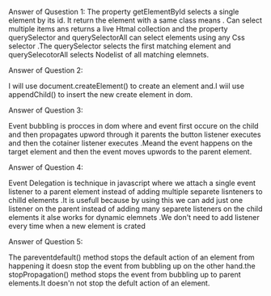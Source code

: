 Answer of Qusestion 1:
The property getElementById selects a single  element by its id. It return the element  with a same class means . Can select multiple items ans returns a live Htmal collection and the property querySelector and querySelectorAll can select elements using any Css selector .The querySelector selects the first matching element and querySelecotorAll selects Nodelist of all matching elemnets.


Answer of Question 2:

I will use document.createElement() to create an element and.I wiil use appendChild() to insert the new create element in dom.

 Answer of Question 3:

 Event bubbling is procces in dom where and event first occure on the child and then propagates upword through it parents the button listener executes and then the cotainer listener executes .Meand the event happens on the target element and then the event moves upwords to the parent element.



Answer of Question 4:

Event Delegation is technique in javascript where we attach a single event listener to a parent element instead of adding multiple separete lisnteners to chilld elements .It is usefull because by using this we can add just one listener  on the parent instead of adding many separete listeners on the child elements it alse works for dynamic elemnets .We don't need to add listener every time when a new element is crated 


 Answer of Question 5:

 The pareventdefault() method stops the default action of an element from happening it doesn stop the event from bubbling up on the other hand.the stopPropagation() method stops the event from bubbling up to parent elements.It doesn'n not stop the defult action of an element. 